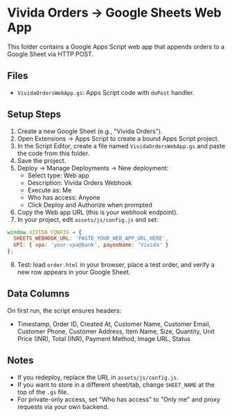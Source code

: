 # Vivida Orders → Google Sheets Web App

This folder contains a Google Apps Script web app that appends orders to a Google Sheet via HTTP POST.

## Files
- `VividaOrdersWebApp.gs`: Apps Script code with `doPost` handler.

## Setup Steps
1) Create a new Google Sheet (e.g., "Vivida Orders").
2) Open Extensions → Apps Script to create a bound Apps Script project.
3) In the Script Editor, create a file named `VividaOrdersWebApp.gs` and paste the code from this folder.
4) Save the project.
5) Deploy → Manage Deployments → New deployment:
   - Select type: Web app
   - Description: Vivida Orders Webhook
   - Execute as: Me
   - Who has access: Anyone
   - Click Deploy and Authorize when prompted
6) Copy the Web app URL (this is your webhook endpoint).
7) In your project, edit `assets/js/config.js` and set:

```js
window.VIVIDA_CONFIG = {
  SHEETS_WEBHOOK_URL: 'PASTE_YOUR_WEB_APP_URL_HERE',
  UPI: { vpa: 'your-vpa@bank', payeeName: 'Vivida' }
};
```

8) Test: load `order.html` in your browser, place a test order, and verify a new row appears in your Google Sheet.

## Data Columns
On first run, the script ensures headers:
- Timestamp, Order ID, Created At, Customer Name, Customer Email, Customer Phone, Customer Address,
  Item Name, Size, Quantity, Unit Price (INR), Total (INR), Payment Method, Image URL, Status

## Notes
- If you redeploy, replace the URL in `assets/js/config.js`.
- If you want to store in a different sheet/tab, change `SHEET_NAME` at the top of the `.gs` file.
- For private-only access, set "Who has access" to "Only me" and proxy requests via your own backend. 